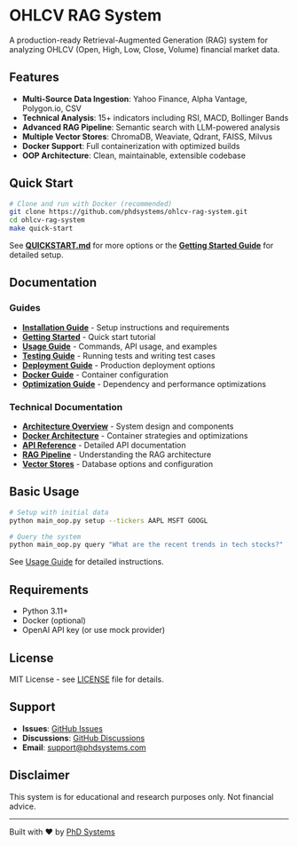 # OHLCV RAG System

A production-ready Retrieval-Augmented Generation (RAG) system for analyzing OHLCV (Open, High, Low, Close, Volume) financial market data.

## Features

- **Multi-Source Data Ingestion**: Yahoo Finance, Alpha Vantage, Polygon.io, CSV
- **Technical Analysis**: 15+ indicators including RSI, MACD, Bollinger Bands
- **Advanced RAG Pipeline**: Semantic search with LLM-powered analysis
- **Multiple Vector Stores**: ChromaDB, Weaviate, Qdrant, FAISS, Milvus
- **Docker Support**: Full containerization with optimized builds
- **OOP Architecture**: Clean, maintainable, extensible codebase

## Quick Start

```bash
# Clone and run with Docker (recommended)
git clone https://github.com/phdsystems/ohlcv-rag-system.git
cd ohlcv-rag-system
make quick-start
```

See **[QUICKSTART.md](QUICKSTART.md)** for more options or the **[Getting Started Guide](docs/guides/GETTING_STARTED.md)** for detailed setup.

## Documentation

### Guides
- **[Installation Guide](docs/guides/INSTALLATION.md)** - Setup instructions and requirements
- **[Getting Started](docs/guides/GETTING_STARTED.md)** - Quick start tutorial
- **[Usage Guide](docs/guides/USAGE.md)** - Commands, API usage, and examples
- **[Testing Guide](docs/guides/TESTING.md)** - Running tests and writing test cases
- **[Deployment Guide](docs/guides/DEPLOYMENT.md)** - Production deployment options
- **[Docker Guide](docs/guides/DOCKER.md)** - Container configuration
- **[Optimization Guide](docs/guides/OPTIMIZATION_GUIDE.md)** - Dependency and performance optimizations

### Technical Documentation
- **[Architecture Overview](docs/ARCHITECTURE.md)** - System design and components
- **[Docker Architecture](docs/architecture/docker/)** - Container strategies and optimizations
- **[API Reference](docs/API_REFERENCE.md)** - Detailed API documentation
- **[RAG Pipeline](docs/RAG_PIPELINE.md)** - Understanding the RAG architecture
- **[Vector Stores](docs/VECTOR_STORES.md)** - Database options and configuration

## Basic Usage

```bash
# Setup with initial data
python main_oop.py setup --tickers AAPL MSFT GOOGL

# Query the system
python main_oop.py query "What are the recent trends in tech stocks?"
```

See [Usage Guide](docs/guides/USAGE.md) for detailed instructions.

## Requirements

- Python 3.11+
- Docker (optional)
- OpenAI API key (or use mock provider)

## License

MIT License - see [LICENSE](LICENSE) file for details.

## Support

- **Issues**: [GitHub Issues](https://github.com/phdsystems/ohlcv-rag-system/issues)
- **Discussions**: [GitHub Discussions](https://github.com/phdsystems/ohlcv-rag-system/discussions)
- **Email**: support@phdsystems.com

## Disclaimer

This system is for educational and research purposes only. Not financial advice.

---

Built with ❤️ by [PhD Systems](https://phdsystems.com)